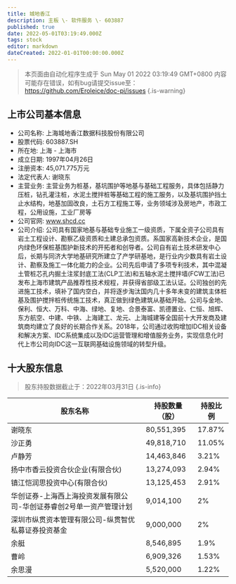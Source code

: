```yaml
---
title: 城地香江
description: 主板 \- 软件服务 \- 603887
published: true
date: 2022-05-01T03:19:49.000Z
tags: stock
editor: markdown
dateCreated: 2022-01-01T00:00:00.000Z
---
```


> 本页面由自动化程序生成于 Sun May 01 2022 03:19:49 GMT+0800
> 内容可能存在错误，如有bug请提交issue至：https://github.com/Eroleice/doc-pi/issues
{.is-warning}

## 上市公司基本信息
- 公司名称: 上海城地香江数据科技股份有限公司
- 股票代码: 603887.SH
- 所在地: 上海 - 上海市
- 成立日期: 1997年04月26日
- 注册资本: 45,071.775万元
- 法定代表人: 谢晓东
- 主营业务: 主营业务为桩基，基坑围护等地基与基础工程服务，具体包括静力压桩，钻孔灌注桩，水泥土搅拌桩等基础工程的施工服务，以及基坑围护挡土止水结构，地基加固改良，土石方工程施工等，业务领域涉及房地产，市政工程，公用设施，工业厂房等
- 公司官网: www.shcd.cc
- 公司介绍: 公司具有国家地基与基础专业施工一级资质，下属全资子公司具有岩土工程设计、勘察乙级资质和土建总承包资质。系国家高新技术企业，是国内绿色环保桩基围护新技术的开拓者和创导者。公司自有岩土技术研发中心后，长期与同济大学地基研究所建立了产学研基地，是行业内少数具有岩土设计、勘察及施工一体化能力的企业。公司先后申请了多项专利技术，其中混凝土管桩芯孔内掘土注浆封底工法(CLP工法)和五轴水泥土搅拌墙(FCW工法)已发布上海市建筑产品推荐性技术规程，并获得省部级工法认证。公司独创的先进施工技术，填补了国内空白，并将逐步淘汰国内几十多年未变的建筑主体桩基及围护搅拌桩传统施工技术，真正做到绿色建筑从基础开始。公司与金地、保利、恒大、万科、中海、绿地、复地、合景泰富、凯德置业、仁恒、旭辉、东方航空、中建、中铁、上海建工、龙元、上海城建等全国前十大开发商及建筑商均建立了良好的长期合作关系。2018年，公司通过收购增加IDC相关设备和解决方案、IDC系统集成以及IDC运营管理和增值服务业务，实现信息化时代上市公司向IDC这一互联网基础设施领域的转型升级。


## 十大股东信息
> 股东持股数据截止于：2022年03月31日
{.is-info}

| 股东名称 | 持股数量（股） | 持股比例 |
| --- | --- | --- |
| 谢晓东 | 80,551,395 | 17.87% |
| 沙正勇 | 49,818,710 | 11.05% |
| 卢静芳 | 14,463,846 | 3.21% |
| 扬中市香云投资合伙企业(有限合伙) | 13,274,093 | 2.94% |
| 镇江恺润思投资中心(有限合伙) | 13,125,453 | 2.91% |
| 华创证券-上海西上海投资发展有限公司-华创证券睿创2号单一资产管理计划 | 9,014,100 | 2% |
| 深圳市纵贯资本管理有限公司-纵贯智优私募证券投资基金 | 9,000,000 | 2% |
| 余艇 | 8,546,895 | 1.9% |
| 曹岭 | 6,909,326 | 1.53% |
| 余思漫 | 5,520,000 | 1.22% |




